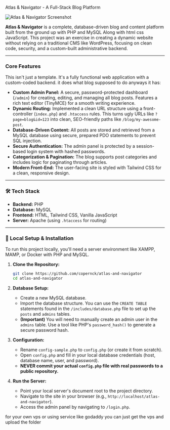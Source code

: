 Atlas & Navigator - A Full-Stack Blog Platform

![Atlas & Navigator Screenshot](i) 

**Atlas & Navigator** is a complete, database-driven blog and content platform built from the ground up with PHP and MySQL Along with html css JavaScript. This project was an exercise in creating a dynamic website without relying on a traditional CMS like WordPress, focusing on clean code, security, and a custom-built administrative backend.

---

### Core Features

This isn't just a template. It's a fully functional web application with a custom-coded backend.
it does what blog supposed to do anyways it has:

* **Custom Admin Panel:** A secure, password-protected dashboard (`/admin`) for creating, editing, and managing all blog posts. Features a rich text editor (TinyMCE) for a smooth writing experience.
* **Dynamic Routing:** Implemented a clean URL structure using a front-controller (`index.php`) and `.htaccess` rules. This turns ugly URLs like `?page=blog&id=123` into clean, SEO-friendly paths like `/blog/my-awesome-post`.
* **Database-Driven Content:** All posts are stored and retrieved from a MySQL database using secure, prepared PDO statements to prevent SQL injection.
* **Secure Authentication:** The admin panel is protected by a session-based login system with hashed passwords.
* **Categorization & Pagination:** The blog supports post categories and includes logic for paginating through articles.
* **Modern Front-End:** The user-facing site is styled with Tailwind CSS for a clean, responsive design.

---

### 🛠️ Tech Stack

* **Backend:** PHP
* **Database:** MySQL
* **Frontend:** HTML, Tailwind CSS, Vanilla JavaScript
* **Server:** Apache (using `.htaccess` for routing)

---

### 🚀 Local Setup & Installation

To run this project locally, you'll need a server environment like XAMPP, MAMP, or Docker with PHP and MySQL.

1.  **Clone the Repository:**
    ```bash
    git clone https://github.com/copernck/atlas-and-navigator
    cd atlas-and-navigator
    ```

2.  **Database Setup:**
    * Create a new MySQL database.
    * Import the database structure. You can use the `CREATE TABLE` statements found in the `/includes/database.php` file to set up the `posts` and `admins` tables.
    * **(Important)** You will need to manually create an admin user in the `admins` table. Use a tool like PHP's `password_hash()` to generate a secure password hash.

3.  **Configuration:**
    * Rename `config-sample.php` to `config.php` (or create it from scratch).
    * Open `config.php` and fill in your local database credentials (host, database name, user, and password).
    * **NEVER commit your actual `config.php` file with real passwords to a public repository.**

4.  **Run the Server:**
    * Point your local server's document root to the project directory.
    * Navigate to the site in your browser (e.g., `http://localhost/atlas-and-navigator`).
    * Access the admin panel by navigating to `/login.php`.

for your own vps or using service like godaddy you can just get the vps and upload the folder
